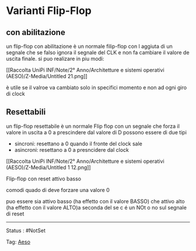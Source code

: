 # Varianti Flip-Flop

## con abilitazione

un flip-flop con abilitazione è un normale filip-flop con l aggiuta di un segnale che se falso ignora il segnale del CLK e non fa cambiare il valore de uscita finale. si puo realizare in piu modi:

[[Raccolta UniPi INF/Note/2° Anno/Architetture e sistemi operativi (AESO)/Z-Media/Untitled 21.png]]

è utile se il valroe va cambiato solo in specifici momento e non ad ogni giro di clock

## Resettabili

un flip-flop resettabile è un normale Flip flop con un segnale che forza il valore in uscita a 0 a prescindere dal valore di D possono essere di due tipi

- sincroni: resettano a 0 quando il fronte del clock sale
- asincroni: resettano a 0 a presncidere dal clock

[[Raccolta UniPi INF/Note/2° Anno/Architetture e sistemi operativi (AESO)/Z-Media/Untitled 1 12.png]]

Flip-flop con reset attivo basso

comodi quado di deve forzare una valore 0

puo essere sia attivo basso (ha effetto con il valore BASSO) che attivo alto (ha effetto con il valore ALTO)a seconda del se c é un NOt o no sul segnale di reset

---

Status : #NotSet

Tag: [Aeso](../../../../Architetture%20e%20sistemi%20operativi%20(AESO)%201e0e264228a748feabc5de07d5a770db.md)
